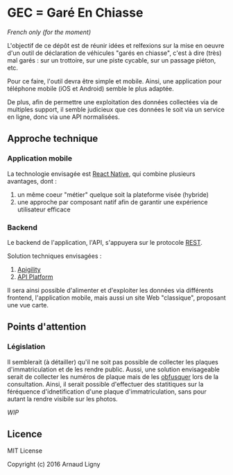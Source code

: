 # GEC = Garé En Chiasse

_French only (for the moment)_

L'objectif de ce dépôt est de réunir idées et relfexions sur la mise en oeuvre d'un outil de déclaration de véhicules "garés en chiasse",
c'est à dire (très) mal garés : sur un trottoire, sur une piste cycable, sur un passage piéton, etc.

Pour ce faire, l'outil devra être simple et mobile. Ainsi, une application pour téléphone mobile (iOS et Android) semble le plus adaptée.

De plus, afin de permettre une exploitation des données collectées via de multiples support, il semble judicieux que ces données 
le soit via un service en ligne, donc via une API normalisées.

## Approche technique

### Application mobile

La technologie envisagée est [React Native](https://facebook.github.io/react-native/), qui combine plusieurs avantages, dont :

1. un même coeur "métier" quelque soit la plateforme visée (hybride)
2. une approche par composant natif afin de garantir une expérience utilisateur efficace

### Backend

Le backend de l'application, l'API, s'appuyera sur le protocole [REST](https://fr.m.wikipedia.org/wiki/Representational_state_transfer).

Solution techniques envisagées :

1. [Apigility](https://apigility.org)
2. [API Platform](https://api-platform.com)

Il sera ainsi possible d'alimenter et d'exploiter les données via différents frontend, l'application mobile, mais aussi un site 
Web "classique", proposant une vue carte.

## Points d'attention

### Législation

Il semblerait (à détailler) qu'il ne soit pas possible de collecter les plaques d'immatriculation et de les rendre public.
Aussi, une solution envisageable serait de collecter les numéros de plaque mais de les [obfusquer](https://fr.wiktionary.org/wiki/obfusquer) 
lors de la consultation.
Ainsi, il serait possible d'effectuer des statitiques sur la féréquence d'idnetification d'une plaque d'immatriculation, sans pour 
autant la rendre visibile sur les photos.

_WIP_

## Licence

MIT License

Copyright (c) 2016 Arnaud Ligny
